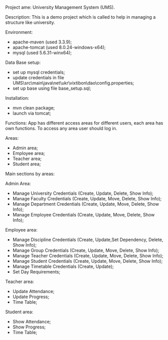 Project ame:
University Management System (UMS).

Description:
This is a demo project which is called to help in managing a structure like university.

Environment:
- apache-maven (used 3.3.9);
- apache-tomcat (used 8.0.24-windows-x64);
- mysql (used 5.6.31-winx64);

Data Base setup:
- set up mysql credentials;
- update credentials in file UMS\src\main\java\net\ukr\vixtibon\dao\config.properties;
- set up base using file base_setup.sql;

Installation:
- mvn clean package;
- launch via tomcat;

Functions:
App has different access areas for different users, each area has own functions.
To access any area user should log in.

Areas:
- Admin area;
- Employee area;
- Teacher area;
- Student area;

Main sections by areas:

Admin Area:
- Manage University Credentials (Create, Update, Delete, Show Info);
- Manage Faculty Credentials (Create, Update, Move, Delete, Show Info);
- Manage Department Credentials (Create, Update, Move, Delete, Show Info);
- Manage Employee Credentials (Create, Update, Move, Delete, Show Info);

Employee area:
- Manage Discipline Credentials (Create, Update,Set Dependency, Delete, Show Info);
- Manage Group Credentials (Create, Update, Move, Delete, Show Info);
- Manage Teacher Credentials (Create, Update, Move, Delete, Show Info);
- Manage Student Credentials (Create, Update, Move, Delete, Show Info);
- Manage Timetable Credentials (Create, Update);
- Set Day Requirements;

Teacher area:
- Update Attendance;
- Update Progress;
- Time Table;

Student area:
- Show Attendance;
- Show Progress;
- Time Table;
